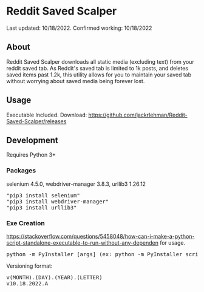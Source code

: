 # Reddit Saved Scalper
Last updated: 10/18/2022. Confirmed working: 10/18/2022

## About
Reddit Saved Scalper downloads all static media (excluding text) from your reddit saved tab. As Reddit's saved tab is limited to 1k posts, and deletes saved items past 1.2k, this utility allows for you to maintain your saved tab without worrying about saved media being forever lost.

## Usage
Executable Included. Download: https://github.com/jackrlehman/Reddit-Saved-Scalper/releases


## Development
Requires Python 3+

### Packages
selenium 4.5.0, webdriver-manager 3.8.3, urllib3 1.26.12
<pre>
"pip3 install selenium" 
"pip3 install webdriver-manager"
"pip3 install urllib3"
</pre>

### Exe Creation
https://stackoverflow.com/questions/5458048/how-can-i-make-a-python-script-standalone-executable-to-run-without-any-dependen for usage.

<pre>
python -m PyInstaller [args] (ex: python -m PyInstaller script.py)
</pre>

Versioning format:
<pre>
v(MONTH).(DAY).(YEAR).(LETTER)
v10.18.2022.A
</pre>